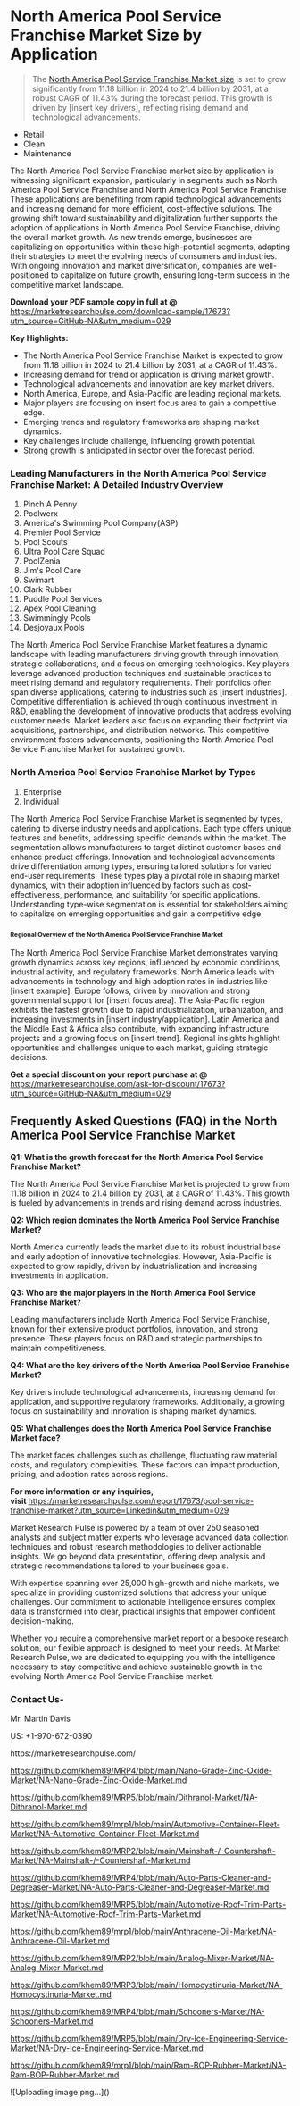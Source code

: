 <h1>North America Pool Service Franchise Market&nbsp;Size by Application</h1><blockquote><p>The <a href="https://marketresearchpulse.com/download-sample/17673?utm_source=GitHub-NA&amp;utm_medium=029">North America Pool Service Franchise Market size</a> is set to grow significantly from 11.18 billion in 2024 to 21.4 billion by 2031, at a robust CAGR of 11.43% during the forecast period. This growth is driven by [insert key drivers], reflecting rising demand and technological advancements.</p></blockquote><ul><li>Retail<li> Clean<li> Maintenance</li></ul><p>The North America Pool Service Franchise market size by application is witnessing significant expansion, particularly in segments such as North America Pool Service Franchise and North America Pool Service Franchise. These applications are benefiting from rapid technological advancements and increasing demand for more efficient, cost-effective solutions. The growing shift toward sustainability and digitalization further supports the adoption of applications in North America Pool Service Franchise, driving the overall market growth. As new trends emerge, businesses are capitalizing on opportunities within these high-potential segments, adapting their strategies to meet the evolving needs of consumers and industries. With ongoing innovation and market diversification, companies are well-positioned to capitalize on future growth, ensuring long-term success in the competitive market landscape.</p><p><strong>Download your PDF sample copy in full at @ </strong><a href="https://marketresearchpulse.com/download-sample/17673?utm_source=GitHub-NA&amp;utm_medium=029">https://marketresearchpulse.com/download-sample/17673?utm_source=GitHub-NA&amp;utm_medium=029</a></p><p><strong>Key Highlights: </strong></p><ul><li>The North America Pool Service Franchise Market is expected to grow from 11.18 billion in 2024 to 21.4 billion by 2031, at a CAGR of 11.43%.</li><li>Increasing demand for trend or application is driving market growth.</li><li>Technological advancements and innovation are key market drivers.</li><li>North America, Europe, and Asia-Pacific are leading regional markets.</li><li>Major players are focusing on insert focus area to gain a competitive edge.</li><li>Emerging trends and regulatory frameworks are shaping market dynamics.</li><li>Key challenges include challenge, influencing growth potential.</li><li>Strong growth is anticipated in sector over the forecast period.</li></ul><h3>Leading Manufacturers in the North America Pool Service Franchise Market: A Detailed Industry Overview</h3><ol><li>Pinch A Penny</li><li>Poolwerx</li><li>America's Swimming Pool Company(ASP)</li><li>Premier Pool Service</li><li>Pool Scouts</li><li>Ultra Pool Care Squad</li><li>PoolZenia</li><li>Jim's Pool Care</li><li>Swimart</li><li>Clark Rubber</li><li>Puddle Pool Services</li><li>Apex Pool Cleaning</li><li>Swimmingly Pools</li><li>Desjoyaux Pools</li></ol><div class="flex max-w-full flex-col flex-grow"><div class="min-h-8 text-message flex w-full flex-col items-end gap-2 whitespace-normal break-words [.text-message+&amp;]:mt-5" dir="auto" data-message-author-role="assistant" data-message-id="fd8432e4-4910-450d-b182-61b7bfb0a01f" data-message-model-slug="gpt-4o"><div class="flex w-full flex-col gap-1 empty:hidden first:pt-[3px]"><div class="markdown prose w-full break-words dark:prose-invert light"><p>The North America Pool Service Franchise Market features a dynamic landscape with leading manufacturers driving growth through innovation, strategic collaborations, and a focus on emerging technologies. Key players leverage advanced production techniques and sustainable practices to meet rising demand and regulatory requirements. Their portfolios often span diverse applications, catering to industries such as [insert industries]. Competitive differentiation is achieved through continuous investment in R&amp;D, enabling the development of innovative products that address evolving customer needs. Market leaders also focus on expanding their footprint via acquisitions, partnerships, and distribution networks. This competitive environment fosters advancements, positioning the North America Pool Service Franchise Market for sustained growth.</p></div></div></div></div><h3>North America Pool Service Franchise Market by Types</h3><ol><li>Enterprise<li> Individual</li></ol><div class="flex max-w-full flex-col flex-grow"><div class="min-h-8 text-message flex w-full flex-col items-end gap-2 whitespace-normal break-words [.text-message+&amp;]:mt-5" dir="auto" data-message-author-role="assistant" data-message-id="084470be-0bb7-4664-bddf-5156b4f41249" data-message-model-slug="gpt-4o-mini"><div class="flex w-full flex-col gap-1 empty:hidden first:pt-[3px]"><div class="markdown prose w-full break-words dark:prose-invert light"><p>The North America Pool Service Franchise Market is segmented by types, catering to diverse industry needs and applications. Each type offers unique features and benefits, addressing specific demands within the market. The segmentation allows manufacturers to target distinct customer bases and enhance product offerings. Innovation and technological advancements drive differentiation among types, ensuring tailored solutions for varied end-user requirements. These types play a pivotal role in shaping market dynamics, with their adoption influenced by factors such as cost-effectiveness, performance, and suitability for specific applications. Understanding type-wise segmentation is essential for stakeholders aiming to capitalize on emerging opportunities and gain a competitive edge.</p></div></div></div></div><h3><span style="font-size: 11px;">Regional Overview of the North America Pool Service Franchise Market</span></h3><div class="flex max-w-full flex-col flex-grow"><div class="min-h-8 text-message flex w-full flex-col items-end gap-2 whitespace-normal break-words [.text-message+&amp;]:mt-5" dir="auto" data-message-author-role="assistant" data-message-id="e9038762-ce64-4e30-91c9-9bd413514231" data-message-model-slug="gpt-4o-mini"><div class="flex w-full flex-col gap-1 empty:hidden first:pt-[3px]"><div class="markdown prose w-full break-words dark:prose-invert light"><p>The North America Pool Service Franchise Market demonstrates varying growth dynamics across key regions, influenced by economic conditions, industrial activity, and regulatory frameworks. North America leads with advancements in technology and high adoption rates in industries like [insert example]. Europe follows, driven by innovation and strong governmental support for [insert focus area]. The Asia-Pacific region exhibits the fastest growth due to rapid industrialization, urbanization, and increasing investments in [insert industry/application]. Latin America and the Middle East &amp; Africa also contribute, with expanding infrastructure projects and a growing focus on [insert trend]. Regional insights highlight opportunities and challenges unique to each market, guiding strategic decisions.</p></div></div></div></div><p><strong>Get a special discount on your report purchase at @ </strong><a href="https://marketresearchpulse.com/ask-for-discount/17673?utm_source=GitHub-NA&amp;utm_medium=029">https://marketresearchpulse.com/ask-for-discount/17673?utm_source=GitHub-NA&amp;utm_medium=029</a></p><h2>Frequently Asked Questions (FAQ) in the North America Pool Service Franchise Market</h2><p><strong>Q1: What is the growth forecast for the North America Pool Service Franchise Market?</strong></p><p>The North America Pool Service Franchise Market is projected to grow from 11.18 billion in 2024 to 21.4 billion by 2031, at a CAGR of 11.43%. This growth is fueled by advancements in trends and rising demand across industries.</p><p><strong>Q2: Which region dominates the North America Pool Service Franchise Market?</strong></p><p>North America currently leads the market due to its robust industrial base and early adoption of innovative technologies. However, Asia-Pacific is expected to grow rapidly, driven by industrialization and increasing investments in application.</p><p><strong>Q3: Who are the major players in the North America Pool Service Franchise Market?</strong></p><p>Leading manufacturers include North America Pool Service Franchise, known for their extensive product portfolios, innovation, and strong presence. These players focus on R&amp;D and strategic partnerships to maintain competitiveness.</p><p><strong>Q4: What are the key drivers of the North America Pool Service Franchise Market?</strong></p><p>Key drivers include technological advancements, increasing demand for application, and supportive regulatory frameworks. Additionally, a growing focus on sustainability and innovation is shaping market dynamics.</p><p><strong>Q5: What challenges does the North America Pool Service Franchise Market face?</strong></p><p>The market faces challenges such as challenge, fluctuating raw material costs, and regulatory complexities. These factors can impact production, pricing, and adoption rates across regions.</p><p><strong>For more information or any inquiries, visit&nbsp;</strong><a href="https://marketresearchpulse.com/report/17673/pool-service-franchise-market?utm_source=Linkedin&utm_medium=029">https://marketresearchpulse.com/report/17673/pool-service-franchise-market?utm_source=Linkedin&utm_medium=029</a></p><p>Market Research Pulse is powered by a team of over 250 seasoned analysts and subject matter experts who leverage advanced data collection techniques and robust research methodologies to deliver actionable insights. We go beyond data presentation, offering deep analysis and strategic recommendations tailored to your business goals.</p><p>With expertise spanning over 25,000 high-growth and niche markets, we specialize in providing customized solutions that address your unique challenges. Our commitment to actionable intelligence ensures complex data is transformed into clear, practical insights that empower confident decision-making.</p><p>Whether you require a comprehensive market report or a bespoke research solution, our flexible approach is designed to meet your needs. At Market Research Pulse, we are dedicated to equipping you with the intelligence necessary to stay competitive and achieve sustainable growth in the evolving North America Pool Service Franchise market.</p><h3><strong>Contact Us-</strong></h3><p>Mr. Martin Davis</p><p>US: +1-970-672-0390</p><p>https://marketresearchpulse.com/</p><p><a href="https://github.com/khem89/MRP4/blob/main/Nano-Grade-Zinc-Oxide-Market/NA-Nano-Grade-Zinc-Oxide-Market.md">https://github.com/khem89/MRP4/blob/main/Nano-Grade-Zinc-Oxide-Market/NA-Nano-Grade-Zinc-Oxide-Market.md</a></p><p><a href="https://github.com/khem89/MRP5/blob/main/Dithranol-Market/NA-Dithranol-Market.md">https://github.com/khem89/MRP5/blob/main/Dithranol-Market/NA-Dithranol-Market.md</a></p><p><a href="https://github.com/khem89/mrp1/blob/main/Automotive-Container-Fleet-Market/NA-Automotive-Container-Fleet-Market.md">https://github.com/khem89/mrp1/blob/main/Automotive-Container-Fleet-Market/NA-Automotive-Container-Fleet-Market.md</a></p><p><a href="https://github.com/khem89/MRP2/blob/main/Mainshaft-/-Countershaft-Market/NA-Mainshaft-/-Countershaft-Market.md">https://github.com/khem89/MRP2/blob/main/Mainshaft-/-Countershaft-Market/NA-Mainshaft-/-Countershaft-Market.md</a></p><p><a href="https://github.com/khem89/MRP4/blob/main/Auto-Parts-Cleaner-and-Degreaser-Market/NA-Auto-Parts-Cleaner-and-Degreaser-Market.md">https://github.com/khem89/MRP4/blob/main/Auto-Parts-Cleaner-and-Degreaser-Market/NA-Auto-Parts-Cleaner-and-Degreaser-Market.md</a></p><p><a href="https://github.com/khem89/MRP5/blob/main/Automotive-Roof-Trim-Parts-Market/NA-Automotive-Roof-Trim-Parts-Market.md">https://github.com/khem89/MRP5/blob/main/Automotive-Roof-Trim-Parts-Market/NA-Automotive-Roof-Trim-Parts-Market.md</a></p><p><a href="https://github.com/khem89/mrp1/blob/main/Anthracene-Oil-Market/NA-Anthracene-Oil-Market.md">https://github.com/khem89/mrp1/blob/main/Anthracene-Oil-Market/NA-Anthracene-Oil-Market.md</a></p><p><a href="https://github.com/khem89/MRP2/blob/main/Analog-Mixer-Market/NA-Analog-Mixer-Market.md">https://github.com/khem89/MRP2/blob/main/Analog-Mixer-Market/NA-Analog-Mixer-Market.md</a></p><p><a href="https://github.com/khem89/MRP3/blob/main/Homocystinuria-Market/NA-Homocystinuria-Market.md">https://github.com/khem89/MRP3/blob/main/Homocystinuria-Market/NA-Homocystinuria-Market.md</a></p><p><a href="https://github.com/khem89/MRP4/blob/main/Schooners-Market/NA-Schooners-Market.md">https://github.com/khem89/MRP4/blob/main/Schooners-Market/NA-Schooners-Market.md</a></p><p><a href="https://github.com/khem89/MRP5/blob/main/Dry-Ice-Engineering-Service-Market/NA-Dry-Ice-Engineering-Service-Market.md">https://github.com/khem89/MRP5/blob/main/Dry-Ice-Engineering-Service-Market/NA-Dry-Ice-Engineering-Service-Market.md</a></p><p><a href="https://github.com/khem89/mrp1/blob/main/Ram-BOP-Rubber-Market/NA-Ram-BOP-Rubber-Market.md">https://github.com/khem89/mrp1/blob/main/Ram-BOP-Rubber-Market/NA-Ram-BOP-Rubber-Market.md</a></p>
![Uploading image.png…]()
